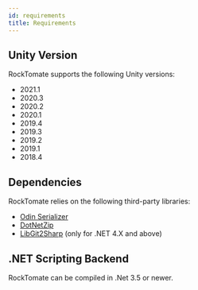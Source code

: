 ```yaml
---
id: requirements
title: Requirements
---
```


## Unity Version

RockTomate supports the following Unity versions:

* 2021.1
* 2020.3
* 2020.2
* 2020.1
* 2019.4
* 2019.3
* 2019.2
* 2019.1
* 2018.4

## Dependencies

RockTomate relies on the following third-party libraries:

* [Odin Serializer](https://github.com/TeamSirenix/odin-serializer)
* [DotNetZip](https://archive.codeplex.com/?p=dotnetzip)
* [LibGit2Sharp](https://github.com/libgit2/libgit2sharp) (only for .NET 4.X and above)

## .NET Scripting Backend

RockTomate can be compiled in .Net 3.5 or newer.